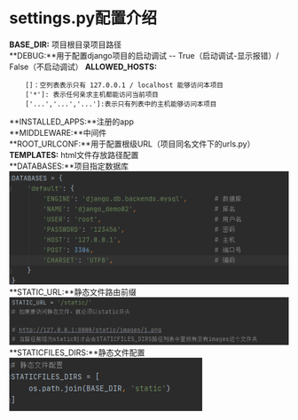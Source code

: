 # settings.py配置介绍
**BASE_DIR:** 项目根目录项目路径<br>
**DEBUG:**用于配置django项目的启动调试 -- True（启动调试-显示报错）/ False（不启动调试）
**ALLOWED_HOSTS:**

```
	[]：空列表表示只有 127.0.0.1 / localhost 能够访问本项目
	['*']: 表示任何亲求主机都能访问当前项目
	['...','...','...']:表示只有列表中的主机能够访问本项目
```
**INSTALLED_APPS:**注册的app<br>
**MIDDLEWARE:**中间件<br>
**ROOT_URLCONF:**用于配置根级URL（项目同名文件下的urls.py）<br>
**TEMPLATES:** html文件存放路径配置<br>
**DATABASES:**项目指定数据库<br>
![databases](img\databases.png)<br>
**STATIC_URL:**静态文件路由前缀 <br>
![static](img\static.png)<br>
**STATICFILES_DIRS:**静态文件配置<br>
![staticfiles-dirs](img\staticfiles-dirs.png)

